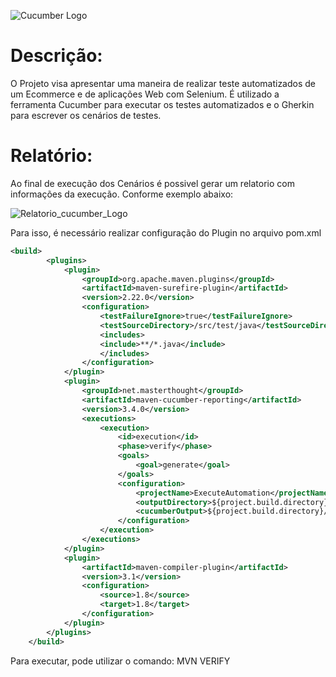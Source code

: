 ![Cucumber Logo](https://encrypted-tbn0.gstatic.com/images?q=tbn:ANd9GcTNLP1uKFI4KKqqCh6CMXJqtvZnfHjriSn9HG-dZC6ALsSVT_MrRg)

# Descrição:
O Projeto visa apresentar uma maneira de realizar teste automatizados de um Ecommerce e de aplicações Web com Selenium.
É utilizado a ferramenta Cucumber para executar os testes automatizados e o Gherkin para escrever os cenários de testes.


# Relatório:
Ao final de execução dos Cenários é possivel gerar um relatorio com informações da execução. Conforme exemplo abaixo: 

![Relatorio_cucumber_Logo](https://wiki.jenkins.io/download/thumbnails/65671111/1-feature-overview.png?version=2&modificationDate=1475430977000&api=v2)

Para isso, é necessário realizar configuração do Plugin no arquivo pom.xml

```xml
<build>
		<plugins>
			<plugin>
				<groupId>org.apache.maven.plugins</groupId>
				<artifactId>maven-surefire-plugin</artifactId>
				<version>2.22.0</version>
				<configuration>
					<testFailureIgnore>true</testFailureIgnore>
					<testSourceDirectory>/src/test/java</testSourceDirectory>
					<includes>
					<include>**/*.java</include>
					</includes>
				</configuration>
			</plugin>
			<plugin>
				<groupId>net.masterthought</groupId>
				<artifactId>maven-cucumber-reporting</artifactId>
				<version>3.4.0</version>
				<executions>
					<execution>
						<id>execution</id>
						<phase>verify</phase>
						<goals>
							<goal>generate</goal>
						</goals>
						<configuration>
							<projectName>ExecuteAutomation</projectName>
							<outputDirectory>${project.build.directory}/cucumber-report-html</outputDirectory>
							<cucumberOutput>${project.build.directory}/cucumber-reports/cucumber.json</cucumberOutput>
						</configuration>
					</execution>
				</executions>
			</plugin>
			<plugin>
				<artifactId>maven-compiler-plugin</artifactId>
				<version>3.1</version>
				<configuration>
					<source>1.8</source>
					<target>1.8</target>
				</configuration>
			</plugin>
		</plugins>
	</build>
 ```
  
Para executar, pode utilizar o comando: MVN VERIFY
